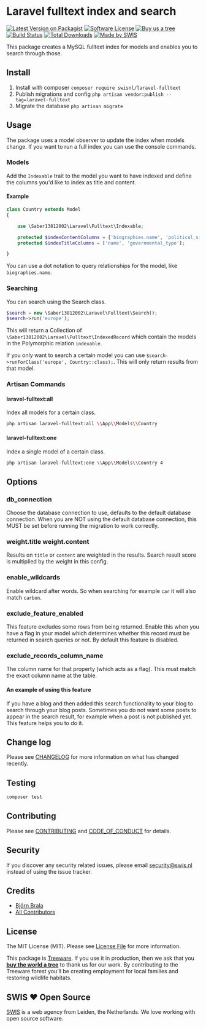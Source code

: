 # Laravel fulltext index and search

[![Latest Version on Packagist][ico-version]][link-packagist]
[![Software License][ico-license]](LICENSE.md)
[![Buy us a tree][ico-treeware]][link-treeware]
[![Build Status][ico-github-actions]][link-github-actions]
[![Total Downloads][ico-downloads]][link-downloads]
[![Made by SWIS][ico-swis]][link-swis]

This package creates a MySQL fulltext index for models and enables you to search through those.

## Install

1. Install with composer ``composer require swisnl/laravel-fulltext``
2. Publish migrations and config ``php artisan vendor:publish --tag=laravel-fulltext``
3. Migrate the database ``php artisan migrate``


## Usage

The package uses a model observer to update the index when models change. If you want to run a full index you can use the console commands.

### Models

Add the ``Indexable`` trait to the model you want to have indexed and define the columns you'd like to index as title and content.

#### Example
```php
class Country extends Model
{

    use \Saber13812002\Laravel\Fulltext\Indexable;

    protected $indexContentColumns = ['biographies.name', 'political_situation', 'elections'];
    protected $indexTitleColumns = ['name', 'governmental_type'];

}
```

You can use a dot notation to query relationships for the model, like ``biographies.name``.


### Searching

You can search using the Search class.

```php
$search = new \Saber13812002\Laravel\Fulltext\Search();
$search->run('europe');
```

This will return a Collection of ``\Saber13812002\Laravel\Fulltext\IndexedRecord`` which contain the models in the Polymorphic relation ``indexable``.

If you only want to search a certain model you can use ``$search->runForClass('europe', Country::class);``. This will only return results from that model.


### Artisan Commands


#### laravel-fulltext:all

Index all models for a certain class.
```bash
php artisan laravel-fulltext:all \\App\\Models\\Country
```

#### laravel-fulltext:one
Index a single model of a certain class.
```bash
php artisan laravel-fulltext:one \\App\\Models\\Country 4
```


## Options

### db_connection

Choose the database connection to use, defaults to the default database connection. When you are NOT using the default database connection, this MUST be set before running the migration to work correctly.

### weight.title weight.content

Results on ``title`` or ``content`` are weighted in the results. Search result score is multiplied by the weight in this config.

### enable_wildcards

Enable wildcard after words. So when searching for example  ``car`` it will also match ``carbon``.

### exclude_feature_enabled

This feature excludes some rows from being returned. Enable this when you have a flag in your model which determines whether this record must be returned in search queries or not. By default this feature is disabled.

### exclude_records_column_name

The column name for that property (which acts as a flag). This must match the exact column name at the table.

#### An example of using this feature

If you have a blog and then added this search functionality to your blog to search through your blog posts. Sometimes you do not want some posts to appear in the search result, for example when a post is not published yet. This feature helps you to do it.

## Change log

Please see [CHANGELOG](CHANGELOG.md) for more information on what has changed recently.

## Testing

```bash
composer test
```

## Contributing

Please see [CONTRIBUTING](CONTRIBUTING.md) and [CODE_OF_CONDUCT](CODE_OF_CONDUCT.md) for details.

## Security

If you discover any security related issues, please email security@swis.nl instead of using the issue tracker.

## Credits

- [Björn Brala][link-author]
- [All Contributors][link-contributors]

## License

The MIT License (MIT). Please see [License File](LICENSE.md) for more information.

This package is [Treeware](https://treeware.earth). If you use it in production, then we ask that you [**buy the world a tree**][link-treeware] to thank us for our work. By contributing to the Treeware forest you’ll be creating employment for local families and restoring wildlife habitats.

## SWIS :heart: Open Source

[SWIS][link-swis] is a web agency from Leiden, the Netherlands. We love working with open source software.

[ico-version]: https://img.shields.io/packagist/v/swisnl/laravel-fulltext.svg?style=flat-square
[ico-license]: https://img.shields.io/badge/license-MIT-brightgreen.svg?style=flat-square
[ico-treeware]: https://img.shields.io/badge/Treeware-%F0%9F%8C%B3-lightgreen.svg?style=flat-square
[ico-github-actions]: https://img.shields.io/github/actions/workflow/status/swisnl/laravel-fulltext/tests.yml?label=tests&branch=master&style=flat-square
[ico-downloads]: https://img.shields.io/packagist/dt/swisnl/laravel-fulltext.svg?style=flat-square
[ico-swis]: https://img.shields.io/badge/%F0%9F%9A%80-made%20by%20SWIS-%230737A9.svg?style=flat-square

[link-packagist]: https://packagist.org/packages/swisnl/laravel-fulltext
[link-github-actions]: https://github.com/swisnl/laravel-fulltext/actions/workflows/tests.yml
[link-downloads]: https://packagist.org/packages/swisnl/laravel-fulltext
[link-treeware]: https://plant.treeware.earth/swisnl/laravel-fulltext
[link-author]: https://github.com/swisnl
[link-contributors]: ../../contributors
[link-swis]: https://www.swis.nl
